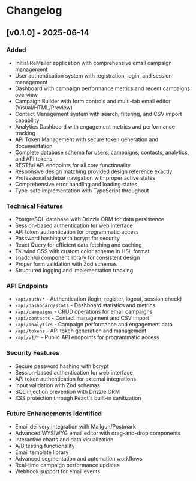 # Changelog

## [v0.1.0] - 2025-06-14

### Added
- Initial ReMailer application with comprehensive email campaign management
- User authentication system with registration, login, and session management
- Dashboard with campaign performance metrics and recent campaigns overview
- Campaign Builder with form controls and multi-tab email editor (Visual/HTML/Preview)
- Contact Management system with search, filtering, and CSV import capability
- Analytics Dashboard with engagement metrics and performance tracking
- API Token Management with secure token generation and documentation
- Complete database schema for users, campaigns, contacts, analytics, and API tokens
- RESTful API endpoints for all core functionality
- Responsive design matching provided design reference exactly
- Professional sidebar navigation with proper active states
- Comprehensive error handling and loading states
- Type-safe implementation with TypeScript throughout

### Technical Features
- PostgreSQL database with Drizzle ORM for data persistence
- Session-based authentication for web interface
- API token authentication for programmatic access
- Password hashing with bcrypt for security
- React Query for efficient data fetching and caching
- Tailwind CSS with custom color scheme in HSL format
- shadcn/ui component library for consistent design
- Proper form validation with Zod schemas
- Structured logging and implementation tracking

### API Endpoints
- `/api/auth/*` - Authentication (login, register, logout, session check)
- `/api/dashboard/stats` - Dashboard statistics and metrics
- `/api/campaigns` - CRUD operations for email campaigns
- `/api/contacts` - Contact management and CSV import
- `/api/analytics` - Campaign performance and engagement data
- `/api/tokens` - API token generation and management
- `/api/v1/*` - Public API endpoints for programmatic access

### Security Features
- Secure password hashing with bcrypt
- Session-based authentication for web interface
- API token authentication for external integrations
- Input validation with Zod schemas
- SQL injection prevention with Drizzle ORM
- XSS protection through React's built-in sanitization

### Future Enhancements Identified
- Email delivery integration with Mailgun/Postmark
- Advanced WYSIWYG email editor with drag-and-drop components
- Interactive charts and data visualization
- A/B testing functionality
- Email template library
- Advanced segmentation and automation workflows
- Real-time campaign performance updates
- Webhook support for email events

